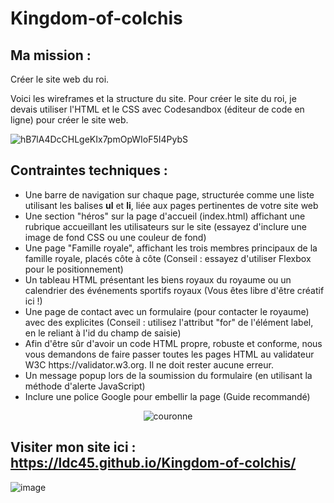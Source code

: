 # Kingdom-of-colchis

## Ma mission :
Créer le site web du roi.

Voici les wireframes et la structure du site. Pour créer le site du roi, je devais utiliser l'HTML et le CSS avec Codesandbox (éditeur de code en ligne) pour créer le site web.

![hB7lA4DcCHLgeKIx7pmOpWIoF5I4PybS](https://user-images.githubusercontent.com/98770184/204142216-4b7d0eb9-19ea-480c-b609-a057df800395.png)

## Contraintes techniques :
  <ul>
<li>Une barre de navigation sur chaque page, structurée comme une liste utilisant les balises <strong>ul</strong> et <strong>li</strong>, liée aux pages pertinentes de votre site web</li>

<li>Une section "héros" sur la page d'accueil (index.html) affichant une rubrique accueillant les utilisateurs sur le site (essayez d'inclure une image de fond CSS ou une couleur de fond)</li>

<li>Une page "Famille royale", affichant les trois membres principaux de la famille royale, placés côte à côte (Conseil : essayez d'utiliser Flexbox pour le positionnement)</li>

<li>Un tableau HTML présentant les biens royaux du royaume ou un calendrier des événements sportifs royaux (Vous êtes libre d'être créatif ici !)</li>

<li>Une page de contact avec un formulaire (pour contacter le royaume) avec des <label> explicites (Conseil : utilisez l'attribut "for" de l'élément label, en le reliant à l'id du champ de saisie)</li>

<li>Afin d'être sûr d'avoir un code HTML propre, robuste et conforme, nous vous demandons de faire passer toutes les pages HTML au validateur W3C https://validator.w3.org. Il ne doit rester aucune erreur.</li>

<li>Un message popup lors de la soumission du formulaire (en utilisant la méthode d'alerte JavaScript)</li>

  <li>Inclure une police Google pour embellir la page (Guide recommandé)</li>
  </ul> 
  <p align="center">
  <img src="https://user-images.githubusercontent.com/98770184/204142620-5e701961-2ada-4a36-b51c-685ffd1e634d.jpg" alt="couronne">
  </p>
 

## Visiter mon site ici : https://ldc45.github.io/Kingdom-of-colchis/



![image](https://user-images.githubusercontent.com/98770184/207169846-55dfea0e-cad3-4ff9-aeb6-fb2d48338705.png)

